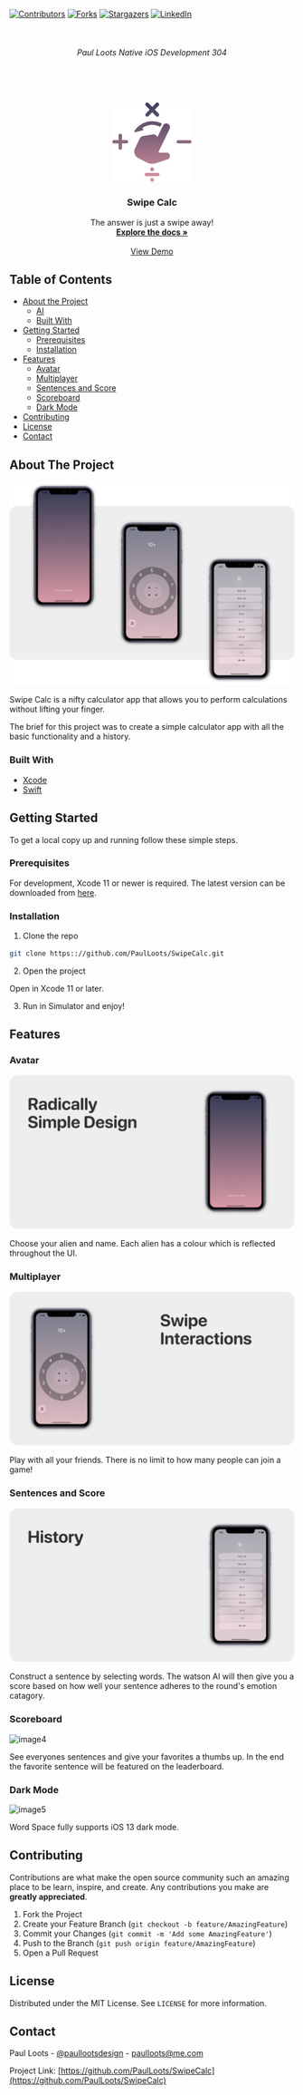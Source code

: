 
<!-- PROJECT SHIELDS -->
<!--
*** I'm using markdown "reference style" links for readability.
*** Reference links are enclosed in brackets [ ] instead of parentheses ( ).
*** See the bottom of this document for the declaration of the reference variables
-->
[![Contributors][contributors-shield]][contributors-url]
[![Forks][forks-shield]][forks-url]
[![Stargazers][stars-shield]][stars-url]
[![LinkedIn][linkedin-shield]][linkedin-url]



<!-- PROJECT LOGO -->
<br />
<h6 align="center">Paul Loots Native iOS Development 304</h6>
<br />
<br />
<p align="center">
   
  <a href="https://github.com/PaulLoots/SwipeCalc">
    <img src="Images/logo.png" alt="Logo" width="140" height="140">
  </a>
  
  <h3 align="center">Swipe Calc</h3>

  <p align="center">
    The answer is just a swipe away!
    <br />
    <a href="#about-the-project"><strong>Explore the docs »</strong></a>
    <br />
    <br />
    <a href="https://youtu.be/Hsav9FGcjAY">View Demo</a>
  </p>
</p>



<!-- TABLE OF CONTENTS -->
## Table of Contents

* [About the Project](#about-the-project)
  * [AI](#ai)
  * [Built With](#built-with)
* [Getting Started](#getting-started)
  * [Prerequisites](#prerequisites)
  * [Installation](#installation)
* [Features](#features)
   * [Avatar](#avatar)
   * [Multiplayer](#multiplayer)
   * [Sentences and Score](#sentences-and-score)
   * [Scoreboard](#scoreboard)
   * [Dark Mode](#dark-mode)
* [Contributing](#contributing)
* [License](#license)
* [Contact](#contact)



<!-- ABOUT THE PROJECT -->
## About The Project

[![Product Name Screen Shot][product-screenshot]](https://youtu.be/oszimryB3aU)

Swipe Calc is a nifty calculator app that allows you to perform calculations without lifting your finger.

The brief for this project was to create a simple calculator app with all the basic functionality and a history.

### Built With

* [Xcode](https://developer.apple.com/xcode/)
* [Swift](https://developer.apple.com/swift/)


<!-- GETTING STARTED -->
## Getting Started

To get a local copy up and running follow these simple steps.

### Prerequisites

For development, Xcode 11 or newer is required. The latest version can be downloaded from [here](https://developer.apple.com/xcode/resources/).

### Installation
 
1. Clone the repo
```sh
git clone https:://github.com/PaulLoots/SwipeCalc.git
```
2. Open the project

Open in Xcode 11 or later.

3. Run in Simulator and enjoy!


<!-- FEATURES -->
## Features

### Avatar

![image1][image1]

Choose your alien and name. Each alien has a colour which is reflected throughout the UI.

### Multiplayer

![image2][image2]

Play with all your friends. There is no limit to how many people can join a game!

### Sentences and Score

![image3][image3]

Construct a sentence by selecting words. The watson AI will then give you a score based on how well your sentence adheres to the round's emotion catagory. 

### Scoreboard

![image4][image4]

See everyones sentences and give your favorites a thumbs up. In the end the favorite sentence will be featured on the leaderboard.

### Dark Mode

![image5][image5]

Word Space fully supports iOS 13 dark mode.

<!-- CONTRIBUTING -->
## Contributing

Contributions are what make the open source community such an amazing place to be learn, inspire, and create. Any contributions you make are **greatly appreciated**.

1. Fork the Project
2. Create your Feature Branch (`git checkout -b feature/AmazingFeature`)
3. Commit your Changes (`git commit -m 'Add some AmazingFeature'`)
4. Push to the Branch (`git push origin feature/AmazingFeature`)
5. Open a Pull Request



<!-- LICENSE -->
## License

Distributed under the MIT License. See `LICENSE` for more information.


<!-- CONTACT -->
## Contact

Paul Loots - [@paullootsdesign](https://www.instagram.com/paullootsdesign/) - paulloots@me.com

Project Link: [https://github.com/PaulLoots/SwipeCalc](https://github.com/PaulLoots/SwipeCalc)


<!-- MARKDOWN LINKS & IMAGES -->
<!-- https://www.markdownguide.org/basic-syntax/#reference-style-links -->
[contributors-shield]: https://img.shields.io/github/contributors/PaulLoots/SwipeCalc.svg?style=flat-square
[contributors-url]: https://github.com/PaulLoots/SwipeCalc/graphs/contributors
[forks-shield]: https://img.shields.io/github/forks/PaulLoots/SwipeCalc.svg?style=flat-square
[forks-url]: https://github.com/PaulLoots/SwipeCalc/network/members
[stars-shield]: https://img.shields.io/github/stars/PaulLoots/SwipeCalc.svg?style=flat-square
[stars-url]: https://github.com/PaulLoots/SwipeCalc/stargazers
[issues-shield]: https://img.shields.io/github/issues/PaulLoots/SwipeCalc.svg?style=flat-square
[issues-url]: https://github.com/PaulLoots/SwipeCalc/issues
[license-shield]: https://img.shields.io/github/license/PaulLoots/SwipeCalc.svg?style=flat-square
[license-url]: https://github.com/PaulLoots/SwipeCalc/master/LICENSE.txt
[linkedin-shield]: https://img.shields.io/badge/-LinkedIn-black.svg?style=flat-square&logo=linkedin&colorB=555
[linkedin-url]: https://www.linkedin.com/in/paullootsdesign
[product-screenshot]: Images/1.png
[image1]: Images/2.png
[image2]: Images/3.png
[image3]: Images/4.png
[image4]: Images/5.png
[image5]: Images/6.png
